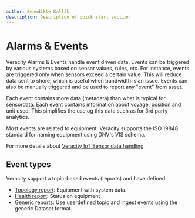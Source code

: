 ```yaml
---
author: Benedikte Kallåk
description: Description of quick start section
---
```


# Alarms & Events
Veracity Alarms & Events handle event driven data. Events can be triggered by various systems based on sensor values, rules, etc. For instance, events are triggered only when sensors exceed a certain value. This will reduce data sent to shore, which is useful when bandwidth is an issue.
Events can also be manually triggered and be used to report any "event" from asset.

Each event contains more data (metadata) than what is typical for sensordata. Each event contains information about voyage, position and unit used. This simplifies the use og this data such as for 3rd party analytics.

Most events are related to equipment. Veracity supports the ISO 19848 standard for naming equipment using DNV's VIS schema.

For more details about [Veracity IoT Sensor data handling](overview.md)

## Event types
Veracity support a topic-based events (reports) and have defined:

- [Topology report](topology-message.md): Equipment with system data.
- [Health report](health-message.md): Status on equipment
- [Generic reports](generic-message.md): Use userdefined topic and ingest events using the generic Dataset format.
